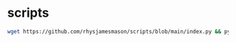 # scripts

```bash
wget https://github.com/rhysjamesmason/scripts/blob/main/index.py && python3 index.py
```
